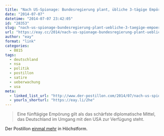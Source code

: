 ```yaml
---
title: "Nach US-Spionage: Bundesregierung plant, übliche 3-tägige Empörung auf 5 Tage auszuweiten"
date: "2014-07-07"
datetime: "2014-07-07 23:42:05"
id: "28353"
slug: "nach-us-spionage-bundesregierung-plant-uebliche-3-taegige-empoerung-auf-5-tage-auszuweiten"
url: "https://eay.cc/2014/nach-us-spionage-bundesregierung-plant-uebliche-3-taegige-empoerung-auf-5-tage-auszuweiten/"
author: "eay"
format: "link"
categories:
  - 0815
tags:
  - deutschland
  - nsa
  - politik
  - postillon
  - satire
  - ueberwachung
  - usa
meta:
  - linked_list_url: "http://www.der-postillon.com/2014/07/nach-us-spionage-bundesregierung-plant.html"
  - yourls_shorturl: "https://eay.li/2he"
---
```


> Eine fünftägige Empörung gilt als das schärfste diplomatische Mittel, das Deutschland im Umgang mit den USA zur Verfügung steht.

Der Postillon [einmal mehr](//eay.cc/2013/bundesregierung-uebt-dezente-kritik-an-us-nuklearschlag-gegen-deutschland/) in Höchstform.
